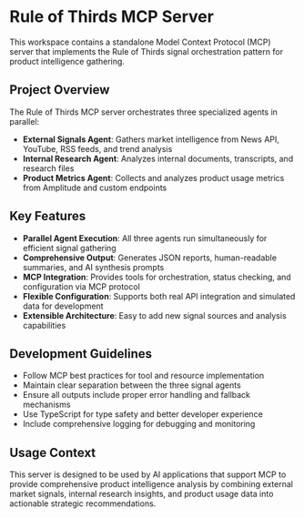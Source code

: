 # Rule of Thirds MCP Server

This workspace contains a standalone Model Context Protocol (MCP) server that implements the Rule of Thirds signal orchestration pattern for product intelligence gathering.

## Project Overview

The Rule of Thirds MCP server orchestrates three specialized agents in parallel:
- **External Signals Agent**: Gathers market intelligence from News API, YouTube, RSS feeds, and trend analysis
- **Internal Research Agent**: Analyzes internal documents, transcripts, and research files 
- **Product Metrics Agent**: Collects and analyzes product usage metrics from Amplitude and custom endpoints

## Key Features

- **Parallel Agent Execution**: All three agents run simultaneously for efficient signal gathering
- **Comprehensive Output**: Generates JSON reports, human-readable summaries, and AI synthesis prompts
- **MCP Integration**: Provides tools for orchestration, status checking, and configuration via MCP protocol
- **Flexible Configuration**: Supports both real API integration and simulated data for development
- **Extensible Architecture**: Easy to add new signal sources and analysis capabilities

## Development Guidelines

- Follow MCP best practices for tool and resource implementation
- Maintain clear separation between the three signal agents
- Ensure all outputs include proper error handling and fallback mechanisms  
- Use TypeScript for type safety and better developer experience
- Include comprehensive logging for debugging and monitoring

## Usage Context

This server is designed to be used by AI applications that support MCP to provide comprehensive product intelligence analysis by combining external market signals, internal research insights, and product usage data into actionable strategic recommendations.